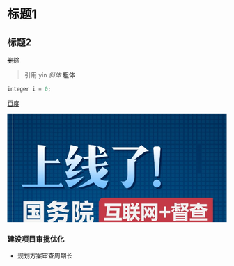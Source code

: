 # 标题1
## 标题2
~~删除~~
> 引用
> yin
*斜体*
**粗体**
```java
integer i = 0;
```
[百度](http://www.baidu.com)

![如下图](images/01.png)

### 建设项目审批优化
- 规划方案审查周期长
